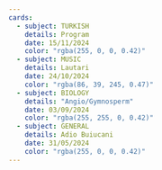 ```yaml
---
cards:
  - subject: TURKISH
    details: Program
    date: 15/11/2024
    color: "rgba(255, 0, 0, 0.42)"
  - subject: MUSIC
    details: Lautari
    date: 24/10/2024
    color: "rgba(86, 39, 245, 0.47)"
  - subject: BIOLOGY
    details: "Angio/Gymnosperm"
    date: 03/09/2024
    color: "rgba(255, 255, 0, 0.42)"
  - subject: GENERAL
    details: Adio Buiucani
    date: 31/05/2024
    color: "rgba(255, 0, 0, 0.42)"
---
```

